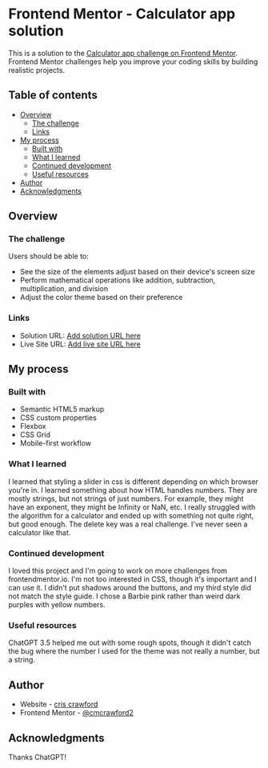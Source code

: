 # Frontend Mentor - Calculator app solution

This is a solution to the [Calculator app challenge on Frontend Mentor](https://www.frontendmentor.io/challenges/calculator-app-9lteq5N29). Frontend Mentor challenges help you improve your coding skills by building realistic projects.

## Table of contents

- [Overview](#overview)
  - [The challenge](#the-challenge)
  - [Links](#links)
- [My process](#my-process)
  - [Built with](#built-with)
  - [What I learned](#what-i-learned)
  - [Continued development](#continued-development)
  - [Useful resources](#useful-resources)
- [Author](#author)
- [Acknowledgments](#acknowledgments)

## Overview

### The challenge

Users should be able to:

- See the size of the elements adjust based on their device's screen size
- Perform mathematical operations like addition, subtraction, multiplication, and division
- Adjust the color theme based on their preference

### Links

- Solution URL: [Add solution URL here](https://github.com/cmcrawford2/calculator)
- Live Site URL: [Add live site URL here](https://cris_crawfords_calculator.netlify.app)

## My process

### Built with

- Semantic HTML5 markup
- CSS custom properties
- Flexbox
- CSS Grid
- Mobile-first workflow

### What I learned

I learned that styling a slider in css is different depending on which browser you're in.
I learned something about how HTML handles numbers. They are mostly strings, but not strings of just numbers. For example, they might have an exponent, they might be Infinity or NaN, etc.
I really struggled with the algorithm for a calculator and ended up with something not quite right, but good enough. The delete key was a real challenge. I've never seen a calculator like that.

### Continued development

I loved this project and I'm going to work on more challenges from frontendmentor.io. I'm not too interested in CSS, though it's important and I can use it. I didn't put shadows around the buttons, and my third style did not match the style guide. I chose a Barbie pink rather than weird dark purples with yellow numbers.

### Useful resources

ChatGPT 3.5 helped me out with some rough spots, though it didn't catch the bug where the number I used for the theme was not really a number, but a string.

## Author

- Website - [cris crawford](https://criscrawford.com)
- Frontend Mentor - [@cmcrawford2](https://www.frontendmentor.io/profile/cmcrawford2)

## Acknowledgments

Thanks ChatGPT!
